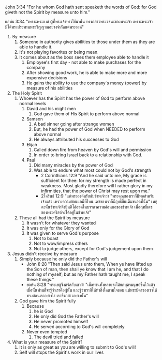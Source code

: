 John 3:34 "For he whom God hath sent speaketh the words of God: for God giveth not the Spirit by measure unto him."

ยอห์น 3:34 "เพราะพระองค์ ผู้ที่พระเจ้าทรงใช้มานั้น ทรงกล่าวพระวจนะของพระเจ้า เพราะพระเจ้ามิได้ทรงประทานพระวิญญาณอย่างจำกัดแด่พระองค์"

1. By measure
    1. Someone in authority gives abilities to those under them as they are able to handle it.
    2. It's not playing favorites or being mean.
    3. It comes about as the boss sees them employee able to handle it
        1. Employee's first day - not able to make purchases for the company
        2. After showing good work, he is able to make more and more expensive decisions
        3. He gains the ability to use the company's money (power) by measure of his abilities
2. The Holy Spirit
    1. Whoever has the Spirit has the power of God to perform above normal levels
        1. David and his might men
            1. God gave them of His Spirit to perform above normal
        2. Samson
            1. A bad sinner going after strange women
            2. But, he had the power of God when NEEDED to perform above normal
            3. He always attributed his successes to God
        3. Elijah
            1. Called down fire from heaven by God's will and permission
            2. In order to bring Israel back to a relationship with God.
        4. Paul
            1. Did many miracles by the power of God
            2. Was able to endure what most could not by God's strength
                - 2 Corinthians 12:9 "And he said unto me, My grace is sufficient for thee: for my strength is made perfect in weakness. Most gladly therefore will I rather glory in my infirmities, that the power of Christ may rest upon me."
                - 2โครินธ์ 12:9 "แต่พระองค์ตรัสกับข้าพเจ้าว่า "พระคุณของเราก็มีพอสำหรับเจ้าแล้ว เพราะความอ่อนแอมีที่ไหน เดชของเราก็มีฤทธิ์ขึ้นเต็มขนาดที่นั่น" เหตุฉะนั้นข้าพเจ้าจึงยินดีโอ้อวดในบรรดาความอ่อนแอของข้าพเจ้า เพื่อฤทธิ์เดชของพระคริสต์จะได้อยู่ในข้าพเจ้า"
    2. These all had the Spirit by measure
        1. It wasn't for whatever they wanted
        2. It was only for the Glory of God
        3. It was given to serve God's purpose
            1. Not to boast
            2. Not to wow/impress others
            3. Not to judge others, except for God's judgement upon them
3. Jesus didn't receive by measure
    1. Simply because he only did the Father's will
        - John 8:28 "Then said Jesus unto them, When ye have lifted up the Son of man, then shall ye know that I am he, and that I do nothing of myself; but as my Father hath taught me, I speak these things."
        - ยอห์น 8:28 "พระเยซูจึงตรัสกับเขาว่า "เมื่อท่านทั้งหลายจะได้ยกบุตรมนุษย์ขึ้นไว้แล้ว เมื่อนั้นท่านก็จะรู้ว่าเราคือผู้นั้น และรู้ว่าเรามิได้ทำสิ่งใดตามใจชอบ แต่พระบิดาของเราได้ทรงสอนเราอย่างไร เราจึงกล่าวอย่างนั้น"
    2. God gave him the Spirit fully
        1. Because
            1. he is God
            2. He only did God the Father's will
            3. He never promoted himself
            4. He served according to God's will completely
        2. Never even tempted
            1. The devil tried and failed
4. What is your measure of the Spirit?
    1. It is only as great as you are willing to submit to God's will!
    2. Self will stops the Spirit's work in our lives